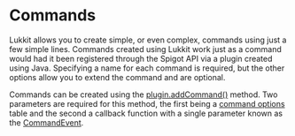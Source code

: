 # Commands

Lukkit allows you to create simple, or even complex, commands using just a few simple lines. Commands created using Lukkit work just as a command would had it been registered through the Spigot API via a plugin created using Java. Specifying a name for each command is required, but the other options allow you to extend the command and are optional.

Commands can be created using the [plugin.addCommand()](Globals#addcommand) method. Two parameters are required for this method, the first being a [command options](#command-options) table and the second a callback function with a single parameter known as the [CommandEvent](#commandevent).
